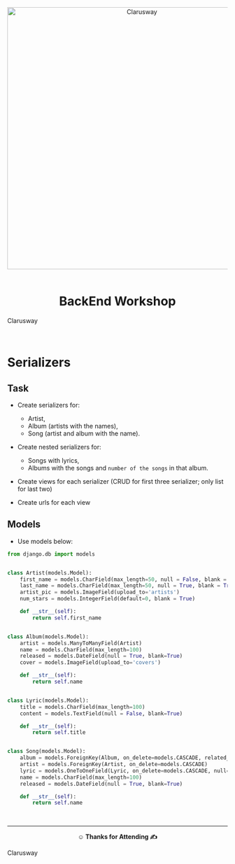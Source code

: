 <center><img src="ch12.png"  alt="Clarusway" width="600"/></center>
<br>

<center><h1> BackEnd Workshop</h1></center>
<p>Clarusway<img align="right"
  src="https://secure.meetupstatic.com/photos/event/3/1/b/9/600_488352729.jpeg"  width="15px"></p>
<br>

# Serializers

## Task

- Create serializers for:
  - Artist,
  - Album (artists with the names),
  - Song (artist and album with the name).
- Create nested serializers for:

  - Songs with lyrics,
  - Albums with the songs and `number of the songs` in that album.

- Create views for each serializer (CRUD for first three serializer; only list for last two)

- Create urls for each view

## Models

- Use models below:

```py
from django.db import models


class Artist(models.Model):
    first_name = models.CharField(max_length=50, null = False, blank = True)
    last_name = models.CharField(max_length=50, null = True, blank = True)
    artist_pic = models.ImageField(upload_to='artists')
    num_stars = models.IntegerField(default=0, blank = True)

    def __str__(self):
        return self.first_name


class Album(models.Model):
    artist = models.ManyToManyField(Artist)
    name = models.CharField(max_length=100)
    released = models.DateField(null = True, blank=True)
    cover = models.ImageField(upload_to='covers')

    def __str__(self):
        return self.name


class Lyric(models.Model):
    title = models.CharField(max_length=100)
    content = models.TextField(null = False, blank=True)

    def __str__(self):
        return self.title


class Song(models.Model):
    album = models.ForeignKey(Album, on_delete=models.CASCADE, related_name='songs')
    artist = models.ForeignKey(Artist, on_delete=models.CASCADE)
    lyric = models.OneToOneField(Lyric, on_delete=models.CASCADE, null=True)
    name = models.CharField(max_length=100)
    released = models.DateField(null = True, blank=True)

    def __str__(self):
        return self.name
```

<br>
<hr>

**<p align="center">&#9786; Thanks for Attending &#9997;</p>**

<p>Clarusway<img align="right"
  src="https://secure.meetupstatic.com/photos/event/3/1/b/9/600_488352729.jpeg"  width="15px"></p>
